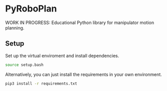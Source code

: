 # PyRoboPlan
WORK IN PROGRESS: Educational Python library for manipulator motion planning.

## Setup

Set up the virtual enviroment and install dependencies.

```bash
source setup.bash
```

Alternatively, you can just install the requirements in your own environment.

```bash
pip3 install -r requirements.txt
```
